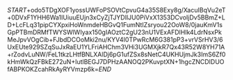 $START$+odo5TDgXOF1yossUWFoPSOVtCpvuG4a35S8Exy8g/XacuIBqVu2eT+0DVxF1YHH6Wa1IUiuuEUjn3xCyZjTJYDIlJU0PiVxX1353DCvoIjDv5BBmZ+LD+LcFLq31pipCYXpxiHoWnmdeHBGvQ1FumNtIZsryou22OoW8/0jauKmV1sGpPTBmDRMfTWYSWlWIyax150gIAOztC2gU23nU1VExAFDlHIk4LdrNsxPkMeJpvVOgCib+FJbdDCOoMki2nu/KYV4I0TPwRcM6G381pP3+vrVSrHV3/6UxEUte929SZqSuJxRaEU1YLFriAHChm3VHi3UGMXjkR7Qx43R52W8YH71A+rZodvLuNW/FeL1tkzLHtfBNLXAlDj6pG1ufZSx8sNetC4UKHUjmJk3ImS6Zf0kHmWkQzFBkE272uN+IutlBEGJ7DPHzAANOQ2PKuvptXN+1hgcZNCDIDUOfABPKOKZcahRkAyRYVmzp6k=$END$